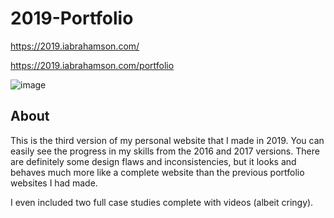 # 2019-Portfolio
https://2019.iabrahamson.com/

https://2019.iabrahamson.com/portfolio

![image](https://user-images.githubusercontent.com/17521691/183539980-156d31da-a841-4a31-90e1-e9f44dbaa7ff.png)

## About

This is the third version of my personal website that I made in 2019. You can easily see the progress in my skills from the 2016 and 2017 versions. There are definitely some design flaws and inconsistencies, but it looks and behaves much more like a complete website than the previous portfolio websites I had made.

I even included two full case studies complete with videos (albeit cringy).
